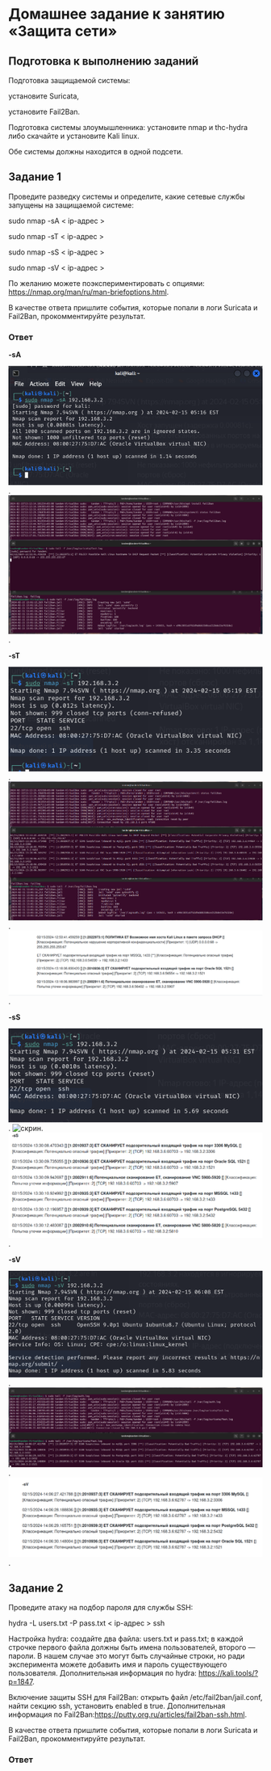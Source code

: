 # Домашнее задание к занятию «Защита сети»

## Подготовка к выполнению заданий

Подготовка защищаемой системы:

установите Suricata,

установите Fail2Ban.

Подготовка системы злоумышленника: установите nmap и thc-hydra либо скачайте и установите Kali linux.

Обе системы должны находится в одной подсети.

## Задание 1

Проведите разведку системы и определите, какие сетевые службы запущены на защищаемой системе:

sudo nmap -sA < ip-адрес >

sudo nmap -sT < ip-адрес >

sudo nmap -sS < ip-адрес >

sudo nmap -sV < ip-адрес >

По желанию можете поэкспериментировать с опциями: https://nmap.org/man/ru/man-briefoptions.html.

В качестве ответа пришлите события, которые попали в логи Suricata и Fail2Ban, прокомментируйте результат.

### Ответ

**-sA**

![скрин](https://github.com/MalovAleksey/DZ/blob/main/ИБ/2024-02-15_13-17-11.png).
![скрин](https://github.com/MalovAleksey/DZ/blob/main/ИБ/2024-02-15_13-17-56.png).

**-sT**

![скрин](https://github.com/MalovAleksey/DZ/blob/main/ИБ/2024-02-15_13-18-38.png).
![скрин](https://github.com/MalovAleksey/DZ/blob/main/ИБ/2024-02-15_13-18-58.png).
![скрин](https://github.com/MalovAleksey/DZ/blob/main/ИБ/2024-02-15_13-28-40.png).

**-sS**

![скрин](https://github.com/MalovAleksey/DZ/blob/main/ИБ/2024-02-15_13-33-48.png).
![скрин]().
![скрин](https://github.com/MalovAleksey/DZ/blob/main/ИБ/2024-02-15_13-33-23.png).

**-sV**

![скрин](https://github.com/MalovAleksey/DZ/blob/main/ИБ/2024-02-15_14-06-58.png).
![скрин](https://github.com/MalovAleksey/DZ/blob/main/ИБ/2024-02-15_14-09-21.png).
![скрин](https://github.com/MalovAleksey/DZ/blob/main/ИБ/2024-02-15_14-11-16.png).

## Задание 2

Проведите атаку на подбор пароля для службы SSH:

hydra -L users.txt -P pass.txt < ip-адрес > ssh

Настройка hydra:
создайте два файла: users.txt и pass.txt;
в каждой строчке первого файла должны быть имена пользователей, второго — пароли. В нашем случае это могут быть случайные строки, но ради эксперимента можете добавить имя и пароль существующего пользователя.
Дополнительная информация по hydra: https://kali.tools/?p=1847.

Включение защиты SSH для Fail2Ban:
открыть файл /etc/fail2ban/jail.conf,
найти секцию ssh,
установить enabled в true.
Дополнительная информация по Fail2Ban:https://putty.org.ru/articles/fail2ban-ssh.html.

В качестве ответа пришлите события, которые попали в логи Suricata и Fail2Ban, прокомментируйте результат.

### Ответ

